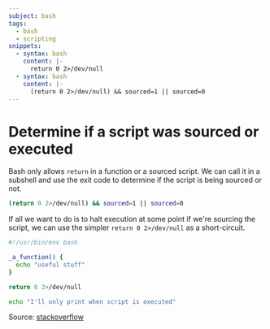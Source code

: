 ```yaml
---
subject: bash
tags:
  - bash
  - scripting
snippets:
  - syntax: bash
    content: |-
      return 0 2>/dev/null
  - syntax: bash
    content: |-
      (return 0 2>/dev/null) && sourced=1 || sourced=0
---
```


# Determine if a script was sourced or executed

Bash only allows `return` in a function or a sourced script. We can call it in
a subshell and use the exit code to determine if the script is being sourced or
not.

```bash
(return 0 2>/dev/null) && sourced=1 || sourced=0
```

If all we want to do is to halt execution at some point if we're sourcing the
script, we can use the simpler `return 0 2>/dev/null` as a short-circuit.

```bash
#!/usr/bin/env bash

_a_function() {
  echo "useful stuff"
}

return 0 2>/dev/null

echo "I'll only print when script is executed"
```

Source: [stackoverflow][1]

[1]: https://stackoverflow.com/a/28776166
